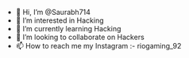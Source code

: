 - 👋 Hi, I’m @Saurabh714
- 👀 I’m interested in Hacking
- 🌱 I’m currently learning Hacking
- 💞️ I’m looking to collaborate on Hackers
- 📫 How to reach me my Instagram :- riogaming_92

<!---
Saurabh714/Saurabh714 is a ✨ special ✨ repository because its `README.md` (this file) appears on your GitHub profile.
You can click the Preview link to take a look at your changes.
--->
